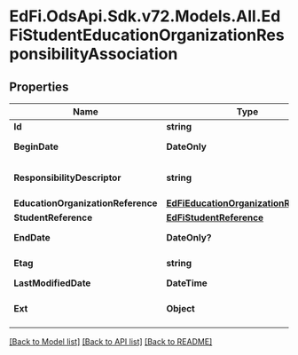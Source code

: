 # EdFi.OdsApi.Sdk.v72.Models.All.EdFiStudentEducationOrganizationResponsibilityAssociation

## Properties

Name | Type | Description | Notes
------------ | ------------- | ------------- | -------------
**Id** | **string** |  | [optional] 
**BeginDate** | **DateOnly** | Month, day, and year of the start date of an education organization&#39;s responsibility for a student. | 
**ResponsibilityDescriptor** | **string** | Indications of an education organization&#39;s responsibility for a student, such as accountability, attendance, funding, etc. | 
**EducationOrganizationReference** | [**EdFiEducationOrganizationReference**](EdFiEducationOrganizationReference.md) |  | 
**StudentReference** | [**EdFiStudentReference**](EdFiStudentReference.md) |  | 
**EndDate** | **DateOnly?** | Month, day, and year of the end date of an education organization&#39;s responsibility for a student. | [optional] 
**Etag** | **string** | A unique system-generated value that identifies the version of the resource. | [optional] 
**LastModifiedDate** | **DateTime** | The date and time the resource was last modified. | [optional] 
**Ext** | **Object** | Extensions to the StudentEducationOrganizationResponsibilityAssociation entity. | [optional] 

[[Back to Model list]](../README.md#documentation-for-models) [[Back to API list]](../README.md#documentation-for-api-endpoints) [[Back to README]](../README.md)

